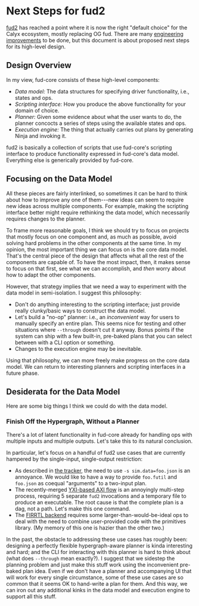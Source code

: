 Next Steps for fud2
===================

[fud2][] has reached a point where it is now the right "default choice" for the Calyx ecosystem, mostly replacing OG fud.
There are many [engineering improvements][issues] to be done, but this document is about proposed next steps for its high-level design.

[issues]: https://github.com/calyxir/calyx/issues?q=is%3Aissue%20state%3Aopen%20label%3A%22C%3A%20fud2%22
[fud2]: https://docs.calyxir.org/running-calyx/fud2/index.html
[tracker]: https://github.com/calyxir/calyx/issues/1878


Design Overview
---------------

In my view, fud-core consists of these high-level components:

* *Data model:* The data structures for specifying driver functionality, i.e., states and ops.
* *Scripting interface:* How you produce the above functionality for your domain of choice.
* *Planner:* Given some evidence about what the user wants to do, the planner concocts a series of steps using the available states and ops.
* *Execution engine:* The thing that actually carries out plans by generating Ninja and invoking it.

fud2 is basically a collection of scripts that use fud-core's scripting interface to produce functionality expressed in fud-core's data model.
Everything else is generically provided by fud-core.


Focusing on the Data Model
--------------------------

All these pieces are fairly interlinked, so sometimes it can be hard to think about how to improve any one of them---new ideas can seem to require new ideas across multiple components.
For example, making the scripting interface better might require rethinking the data model, which necessarily requires changes to the planner.

To frame more reasonable goals, I think we should try to focus on projects that mostly focus on one component and, as much as possible, avoid solving hard problems in the other components at the same time.
In my opinion, the most important thing we can focus on is the core data model.
That's the central piece of the design that affects what all the rest of the components are capable of.
To have the most impact, then, it makes sense to focus on that first, see what we can accomplish, and *then* worry about how to adapt the other components.

However, that strategy implies that we need a way to experiment with the data model in semi-isolation.
I suggest this philosophy:

* Don't do anything interesting to the scripting interface; just provide really clunky/basic ways to construct the data model.
* Let's build a "no-op" planner: i.e., an *inconvenient* way for users to manually specify an entire plan. This seems nice for testing and other situations where `--through` doesn't cut it anyway. Bonus points if the system can ship with a few built-in, pre-baked plans that you can select between with a CLI option or something.
* Changes to the execution engine may be inevitable.

Using that philosophy, we can more freely make progress on the core data model.
We can return to interesting planners and scripting interfaces in a future phase.


Desiderata for the Data Model
-----------------------------

Here are some big things I think we could do with the data model.

### Finish Off the Hypergraph, Without a Planner

There's a lot of latent functionality in fud-core already for handling ops with multiple inputs and multiple outputs.
Let's take this to its natural conclusion.

In particular, let's focus on a handful of fud2 use cases that are currently hampered by the single-input, single-output restriction:

* As described in [the tracker][tracker], the need to use `-s sim.data=foo.json` is an annoyance. We would like to have a way to provide `foo.futil` and `foo.json` as coequal "arguments" to a two-input plan.
* The recently-merged [YXI-based AXI flow][yxi] is an annoyingly multi-step process, requiring 5 separate `fud2` invocations and a temporary file to produce an executable. The root cause is that the complete plan is a dag, not a path. Let's make this one command.
* The [FIRRTL backend][firrtl] requires some larger-than-would-be-ideal ops to deal with the need to combine user-provided code with the primitives library. (My memory of this one is hazier than the other two.)

In the past, the obstacle to addressing these use cases has roughly been:
designing a perfectly flexible hypergraph-aware planner is kinda interesting and hard;
and the CLI for interacting with this planner is hard to think about (what does `--through` mean exactly?).
I suggest that we sidestep the planning problem and just make this stuff work using the inconvenient pre-baked plan idea.
Even if we don't have a planner and accompanying UI that will work for every single circumstance, some of these use cases are so common that it seems OK to hand-write a plan for them.
And this way, we can iron out any additional kinks in the data model and execution engine to support all this stuff.

[yxi]: https://docs.calyxir.org/running-calyx/fud/xilinx.html#wip-calyx-native--fud2-xilinx-workflows
[firrtl]: https://docs.calyxir.org/running-calyx/firrtl.html
